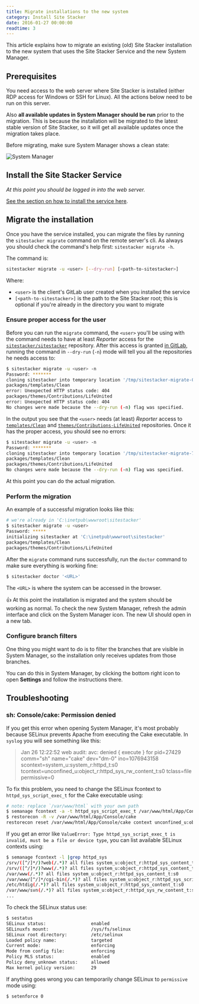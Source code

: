 ```yaml
---
title: Migrate installations to the new system
category: Install Site Stacker
date: 2016-01-27 00:00:00
readtime: 3
---
```


This article explains how to migrate an existing (old) Site Stacker installation to the new system that uses the Site Stacker Service and the new System Manager.

## Prerequisites

You need access to the web server where Site Stacker is installed (either RDP access for Windows or SSH for Linux). All the actions below need to be run on this server.

Also **all available updates in System Manager should be run** prior to the migration. This is because the installation will be migrated to the latest stable version of Site Stacker, so it will get all available updates once the migration takes place.

Before migrating, make sure System Manager shows a clean state:

![System Manager](https://git.sitestacker.com/sitestacker/docs/uploads/066152ec7f3da827b7eba13b77fc67fa/image.png)

## Install the Site Stacker Service

*At this point you should be logged in into the web server.*

[See the section on how to install the service here](install-on-production#install-the-site-stacker-service).

## Migrate the installation

Once you have the service installed, you can migrate the files by running the `sitestacker migrate` command on the remote server's cli. As always you should check the command's help first: `sitestacker migrate -h`.

The command is:

```sh
sitestacker migrate -u <user> [--dry-run] [<path-to-sitestacker>]
```

Where:

- `<user>` is the client's GitLab user created when you installed the service
- `[<path-to-sitestacker>]` is the path to the Site Stacker root; this is optional if you're already in the directory you want to migrate

### Ensure proper access for the user

Before you can run the `migrate` command, the `<user>` you'll be using with the command needs to have at least *Reporter* access for the [`sitestacker/sitestacker`](https://git.sitestacker.com/sitestacker/sitestacker) repository. After this access is granted [in GitLab](https://git.sitestacker.com/sitestacker/sitestacker/project_members), running the command in `--dry-run` (`-n`) mode will tell you all the repositories he needs access to:

```sh
$ sitestacker migrate -u <user> -n
Password: *******
cloning sitestacker into temporary location '/tmp/sitestacker-migrate-081162076'
packages/templates/Clean
error: Unexpected HTTP status code: 404
packages/themes/Contributions/LifeUnited
error: Unexpected HTTP status code: 404
No changes were made because the --dry-run (-n) flag was specified.
```

In the output you see that the `<user>` needs (at least) *Reporter* access to [`templates/Clean`](https://git.sitestacker.com/templates/Clean) and [`themes/Contributions-LifeUnited`](https://git.sitestacker.com/themes/Contributions-LifeUnited) repositories. Once it has the proper access, you should see no errors:

```sh
$ sitestacker migrate -u <user> -n
Password: *******
cloning sitestacker into temporary location '/tmp/sitestacker-migrate-791163659'
packages/templates/Clean
packages/themes/Contributions/LifeUnited
No changes were made because the --dry-run (-n) flag was specified.
```

At this point you can do the actual migration.

### Perform the migration

An example of a successful migration looks like this:

```sh
# we're already in 'C:\inetpub\wwwroot\sitestacker'
$ sitestacker migrate -u <user>
Password: *****
initializing sitestacker at 'C:\inetpub\wwwroot\sitestacker'
packages/templates/Clean
packages/themes/Contributions/LifeUnited
```

After the `migrate` command runs successfully, run the `doctor` command to make sure everything is working fine:

```sh
$ sitestacker doctor '<URL>'
```

<note>
The <code>&lt;URL&gt;</code> is where the system can be accessed in the browser.
</note>

:thumbsup: At this point the installation is migrated and the system should be working as normal. To check the new System Manager, refresh the admin interface and click on the System Manager icon. The new UI should open in a new tab.

### Configure branch filters

One thing you might want to do is to filter the branches that are visible in System Manager, so the installation only receives updates from those branches.

You can do this in System Manager, by clicking the bottom right icon to open **Settings** and follow the instructions there.

## Troubleshooting

### sh: Console/cake: Permission denied

If you get this error when opening System Manager, it's most probably because SELinux prevents Apache from executing the Cake executable. In `syslog` you will see something like this:

> Jan 26 12:22:52 web audit: <audit-1400> avc:  denied  { execute } for  pid=27429 comm="sh" name="cake" dev="dm-0" ino=1076943158 scontext=system_u:system_r:httpd_t:s0 tcontext=unconfined_u:object_r:httpd_sys_rw_content_t:s0 tclass=file permissive=0

To fix this problem, you need to change the SELinux fcontext to `httpd_sys_script_exec_t` for the Cake executable using:

```sh
# note: replace `/var/www/html` with your own path
$ semanage fcontext -a -t httpd_sys_script_exec_t /var/www/html/App/Console/cake
$ restorecon -R -v /var/www/html/App/Console/cake
restorecon reset /var/www/html/App/Console/cake context unconfined_u:object_r:httpd_sys_rw_content_t:s0->unconfined_u:object_r:httpd_sys_script_exec_t:s0
```

If you get an error like `ValueError: Type httpd_sys_script_exec_t is invalid, must be a file or device type`, you can list available SELinux contexts using:

```sh
$ semanage fcontext -l |grep httpd_sys
/srv/([^/]*/)?web(/.*)? all files system_u:object_r:httpd_sys_content_t:s0
/srv/([^/]*/)?www(/.*)? all files system_u:object_r:httpd_sys_content_t:s0
/var/www(/.*)? all files system_u:object_r:httpd_sys_content_t:s0
/var/www/[^/]*/cgi-bin(/.*)? all files system_u:object_r:httpd_sys_script_exec_t:s0
/etc/htdig(/.*)? all files system_u:object_r:httpd_sys_content_t:s0
/var/www/svn(/.*)? all files system_u:object_r:httpd_sys_rw_content_t:s0
...
```

To check the SELinux status use:

```sh
$ sestatus
SELinux status:                 enabled
SELinuxfs mount:                /sys/fs/selinux
SELinux root directory:         /etc/selinux
Loaded policy name:             targeted
Current mode:                   enforcing
Mode from config file:          enforcing
Policy MLS status:              enabled
Policy deny_unknown status:     allowed
Max kernel policy version:      29
```

If anything goes wrong you can temporarily change SELinux to `permissive` mode using:

```sh
$ setenforce 0
```
